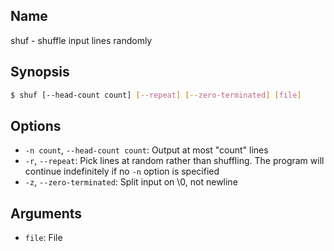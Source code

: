 ## Name

shuf - shuffle input lines randomly

## Synopsis

```sh
$ shuf [--head-count count] [--repeat] [--zero-terminated] [file]
```

## Options

* `-n count`, `--head-count count`: Output at most "count" lines
* `-r`, `--repeat`: Pick lines at random rather than shuffling. The program will continue indefinitely if no `-n` option is specified
* `-z`, `--zero-terminated`: Split input on \0, not newline

## Arguments

* `file`: File
